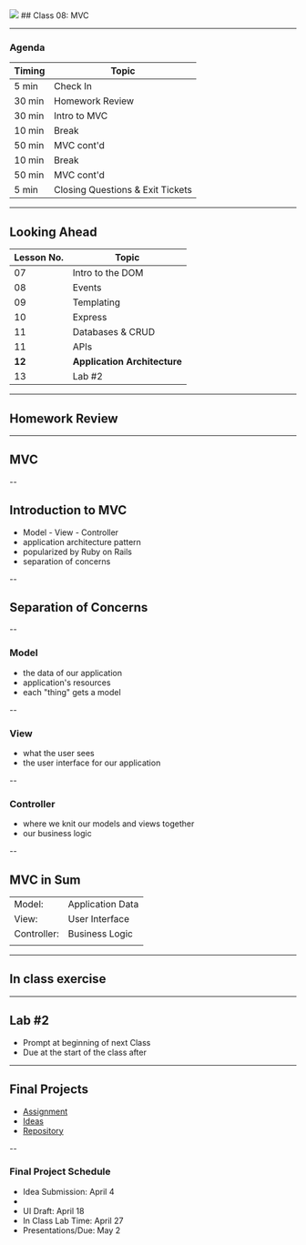 

<img src="https://ga-core.s3.amazonaws.com/production/uploads/program/default_image/5225/JS-logo-official.png" style="max-width: 100px; border: none; box-shadow: none" />
## Class 08: MVC

---
### Agenda
| Timing | Topic                                    |
| ------ | ---------------------------------------- |
| 5  min | Check In                                 |
| 30 min | Homework Review                          |
| 30 min | Intro to MVC                             |
| 10 min | Break                                    |
| 50 min | MVC cont'd                               |
| 10 min | Break                                    |
| 50 min | MVC cont'd                               |
| 5  min | Closing Questions & Exit Tickets         |

---
## Looking Ahead

| Lesson No. |        Topic                 |
| ---------- | ---------------------------- |
|     07     | Intro to the DOM             |
|     08     | Events                       |
|     09     | Templating                   |
|     10     | Express                      |
|     11     | Databases & CRUD             |
|     11     | APIs                         |
|   **12**   | **Application Architecture** |
|     13     | Lab #2                       |


---
## Homework Review

---
## MVC

--
## Introduction to MVC
- Model - View - Controller
- application architecture pattern
- popularized by Ruby on Rails
- separation of concerns

--
## Separation of Concerns

--
### Model
- the data of our application
- application's resources
- each "thing" gets a model

--
### View
- what the user sees
- the user interface for our application

--
### Controller
- where we knit our models and views together
- our business logic

--
## MVC in Sum

|             |                  |
| ----------  | ---------------- |
| Model:      | Application Data |
| View:       | User Interface   |
| Controller: | Business Logic   |
|             |                  |

---
## In class exercise

---
## Lab #2
- Prompt at beginning of next Class
- Due at the start of the class after

---
## Final Projects

- [Assignment](https://github.com/ga-students/JS-DC-4/final-project)
- [Ideas](https://gallery.generalassemb.ly/WDI)
- [Repository](https://github.com/ga-students/JS-DC-4-FinalProject)

--

### Final Project Schedule

- Idea Submission: April 4
-
- UI Draft: April 18
- In Class Lab Time: April 27
- Presentations/Due: May 2

